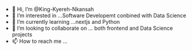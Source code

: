 - 👋 Hi, I’m @King-Kyereh-Nkansah
- 👀 I’m interested in ...Software Developemt conbined with Data Science
- 🌱 I’m currently learning ...nextjs and Python
- 💞️ I’m looking to collaborate on ... both frontend and Data Science projects
- 📫 How to reach me ...

<!---
King-Kyereh-Nkansah/King-Kyereh-Nkansah is a ✨ special ✨ repository because its `README.md` (this file) appears on your GitHub profile.
You can click the Preview link to take a look at your changes.
--->
